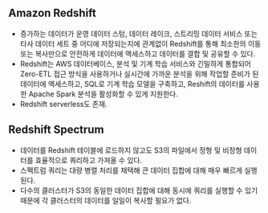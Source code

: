 Amazon Redshift
---

- 증가하는 데이터가 운영 데이터 스텅, 데이터 레이크, 스트리밍 데이터 서비스 또는 타사 데이터 세트 중 어디에 저장되는지에 관계없이 Redshift를 통해 최소한의 이동 또는 복사만으로 안전하게 데이터에 액세스하고 데이터를 결합 및 공유할 수 있다.
- Redshift는 AWS 데이터베이스, 분석 및 기계 학습 서비스와 긴밀하게 통합되어 Zero-ETL 접근 방식을 사용하거나 실시간에 가까운 분석을 위해 작업할 준비가 된 데이터에 액세스하고, SQL로 기계 학습 모델을 구축하고, Reshift의 데이터를 사용한 Apache Spark 분석을 활성화할 수 있게 지원한다.
- Redshift serverless도 존재.

## Redshift Spectrum
- 데이터를 Redshift 테이블에 로드하지 않고도 S3의 파일에서 정형 및 비정형 데이터를 효율적으로 쿼리하고 가져올 수 있다.
- 스펙트럼 쿼리는 대량 병렬 처리를 채택해 큰 데이터 집합에 대해 매우 빠르게 실행된다.
- 다수의 클러스터가 S3의 동일한 데이터 집합에 대해 동시에 쿼리를 실행할 수 있기 때문에 각 클러스터의 데이터를 일일이 복사할 필요가 없다.